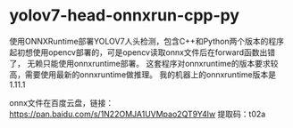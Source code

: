 # yolov7-head-onnxrun-cpp-py
使用ONNXRuntime部署YOLOV7人头检测，包含C++和Python两个版本的程序
起初想使用opencv部署的，可是opencv读取onnx文件后在forward函数出错了，
无赖只能使用onnxruntime部署。
这套程序对onnxruntime的版本要求较高，需要使用最新的onnxruntime做推理。
我的机器上的onnxruntime版本是1.11.1

onnx文件在百度云盘，链接：https://pan.baidu.com/s/1N22OMJA1UVMpao2QT9Y4lw 
提取码：t02a
